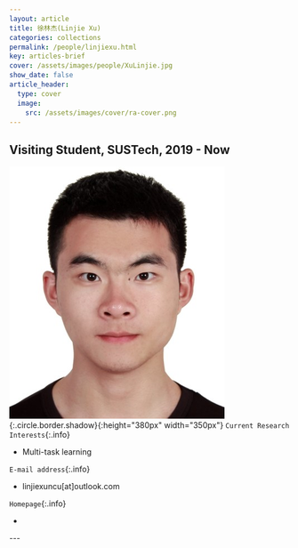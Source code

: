 ```yaml
---
layout: article
title: 徐林杰(Linjie Xu)
categories: collections
permalink: /people/linjiexu.html
key: articles-brief
cover: /assets/images/people/XuLinjie.jpg
show_date: false
article_header:
  type: cover
  image:
    src: /assets/images/cover/ra-cover.png
---
```



<div class="article__content" markdown="1">

## Visiting Student, SUSTech, 2019 - Now

<!--more-->
![Image](/assets/images/people/XuLinjie.jpg){:.circle.border.shadow}{:height="380px" width="350px"}
`Current Research Interests`{:.info}

- Multi-task learning 

`E-mail address`{:.info}

- linjiexuncu[at]outlook.com

`Homepage`{:.info}

<div class="author-links">
  <ul class="menu menu--nowrap menu--inline">
	  <li title="homepage">
	  <a class="button button--circle mail-button" itemprop="sameAs" href="https://median-lab.github.io/" target="_blank">
	    <i class="fa fa-home"></i>
	  </a>
  	  </li>
  </ul>
</div>
---
</div>
